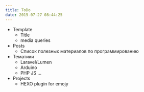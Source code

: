 ```yaml
---
title: ToDo
date: 2015-07-27 08:44:25
---
```


- Template
    - Title
    - media queries
- Posts
    - Список полезных материалов по программированию
- Тематики
    - Laravel/Lumen
    - Arduino
    - PHP JS ...
- Projects
    - HEXO plugin for emojy